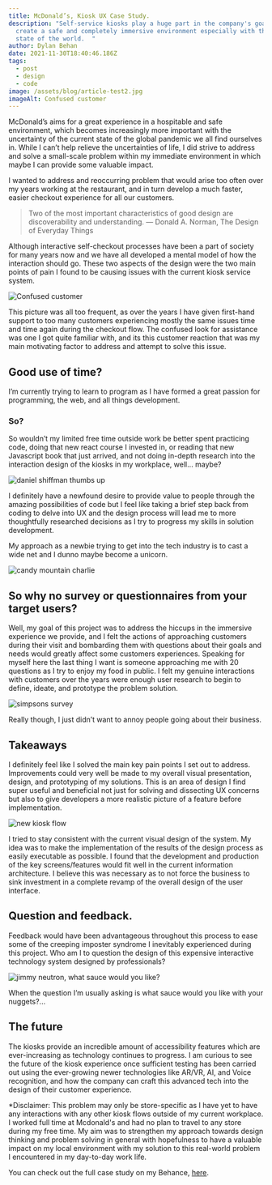```yaml
---
title: McDonald’s, Kiosk UX Case Study.
description: "Self-service kiosks play a huge part in the company's goals to
  create a safe and completely immersive environment especially with the current
  state of the world.  "
author: Dylan Behan
date: 2021-11-30T18:40:46.186Z
tags:
  - post
  - design
  - code
image: /assets/blog/article-test2.jpg
imageAlt: Confused customer
---
```

McDonald’s aims for a great experience in a hospitable and safe environment, which becomes increasingly more important with the uncertainty of the current state of the global pandemic we all find ourselves in. While I can’t help relieve the uncertainties of life, I did strive to address and solve a small-scale problem within my immediate environment in which maybe I can provide some valuable impact.

I wanted to address and reoccurring problem that would arise too often over my years working at the restaurant, and in turn develop a much faster, easier checkout experience for all our customers.

> Two of the most important characteristics of good design are discoverability and understanding.
> ― Donald A. Norman, The Design of Everyday Things

Although interactive self-checkout processes have been a part of society for many years now and we have all developed a mental model of how the interaction should go. These two aspects of the design were the two main points of pain I found to be causing issues with the current kiosk service system.

![Confused customer](/assets/blog/travolta-mcd.gif)

This picture was all too frequent, as over the years I have given first-hand support to too many customers experiencing mostly the same issues time and time again during the checkout flow. The confused look for assistance was one I got quite familiar with, and its this customer reaction that was my main motivating factor to address and attempt to solve this issue. 

## Good use of time?

I’m currently trying to learn to program as I have formed a great passion for programming, the web, and all things development.

### So?

So wouldn’t my limited free time outside work be better spent practicing code, doing that new react course I invested in, or reading that new Javascript book that just arrived, and not doing in-depth research into the interaction design of the kiosks in my workplace, well… maybe?

![daniel shiffman thumbs up](/assets/blog/codingtrain.webp)

I definitely have a newfound desire to provide value to people through the amazing possibilities of code but I feel like taking a brief step back from coding to delve into UX and the design process will lead me to more thoughtfully researched decisions as I try to progress my skills in solution development.

My approach as a newbie trying to get into the tech industry is to cast a wide net and I dunno maybe become a unicorn.

![candy mountain charlie](/assets/blog/unicorn.webp)

## So why no survey or questionnaires from your target users?

Well, my goal of this project was to address the hiccups in the immersive experience we provide, and I felt the actions of approaching customers during their visit and bombarding them with questions about their goals and needs would greatly affect some customers experiences. Speaking for myself here the last thing I want is someone approaching me with 20 questions as I try to enjoy my food in public. I felt my genuine interactions with customers over the years were enough user research to begin to define, ideate, and prototype the problem solution.

![simpsons survey](/assets/blog/survey.gif)

Really though, I just didn’t want to annoy people going about their business.

## Takeaways

I definitely feel like I solved the main key pain points I set out to address. 
Improvements could very well be made to my overall visual presentation, design, and prototyping of my solutions.
This is an area of design I find super useful and beneficial not just for solving and dissecting UX concerns but also to give developers a more realistic picture of a feature before implementation.

![new kiosk flow](/assets/blog/kiosk.gif)

I tried to stay consistent with the current visual design of the system. My idea was to make the implementation of the results of the design process as easily executable as possible. 
I found that the development and production of the key screens/features would fit well in the current information architecture. I believe this was necessary as to not force the business to sink investment in a complete revamp of the overall design of the user interface.

## Question and feedback.

Feedback would have been advantageous throughout this process to ease some of the creeping imposter syndrome I inevitably experienced during this project.
Who am I to question the design of this expensive interactive technology system designed by professionals?

![jimmy neutron, what sauce would you like?](/assets/blog/jimmy-neutron.gif)

When the question I’m usually asking is what sauce would you like with your nuggets?...

## The future

The kiosks provide an incredible amount of accessibility features which are ever-increasing as technology continues to progress. I am curious to see the future of the kiosk experience once sufficient testing has been carried out using the ever-growing newer technologies like AR/VR, AI, and Voice recognition, and how the company can craft this advanced tech into the design of their customer experience.

\*Disclaimer: This problem may only be store-specific as I have yet to have any interactions with any other kiosk flows outside of my current workplace. I worked full time at Mcdonald's and had no plan to travel to any store during my free time. My aim was to strengthen my approach towards design thinking and problem solving in general with hopefulness to have a valuable impact on my local environment with my solution to this real-world problem I encountered in my day-to-day work life.  

You can check out the full case study on my Behance, [here](https://www.behance.net/gallery/129104425/McDonalds-Kiosk-UX-Case-Study).